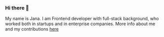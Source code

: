 ### Hi there 👋

My name is Jana. I am Frontend developer with full-stack background, who worked both in startups and in enterprise companies.
More info about me and my contributions [here](https://jkorichneva.github.io/website/) 

<!--
**jkorichneva/jkorichneva** is a ✨ _special_ ✨ repository because its `README.md` (this file) appears on your GitHub profile.

Here are some ideas to get you started:

- 🔭 I’m currently working on ...
- 🌱 I’m currently learning ...
- 👯 I’m looking to collaborate on ...
- 🤔 I’m looking for help with ...
- 💬 Ask me about ...
- 📫 How to reach me: ...
- 😄 Pronouns: ...
- ⚡ Fun fact: ...
-->
